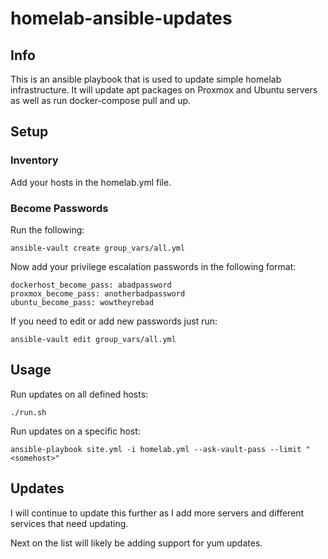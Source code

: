 # homelab-ansible-updates

## Info
This is an ansible playbook that is used to update simple homelab infrastructure. It will update apt packages on Proxmox and Ubuntu servers as well as run docker-compose pull and up.

## Setup
### Inventory
Add your hosts in the homelab.yml file.

### Become Passwords
Run the following:
```
ansible-vault create group_vars/all.yml
```
Now add your privilege escalation passwords in the following format:
```
dockerhost_become_pass: abadpassword
proxmox_become_pass: anotherbadpassword
ubuntu_become_pass: wowtheyrebad
```
If you need to edit or add new passwords just run:
```
ansible-vault edit group_vars/all.yml
```

## Usage
Run updates on all defined hosts:
```
./run.sh
```

Run updates on a specific host:
```
ansible-playbook site.yml -i homelab.yml --ask-vault-pass --limit "<somehost>"
```

## Updates
I will continue to update this further as I add more servers and different services that need updating.

Next on the list will likely be adding support for yum updates.